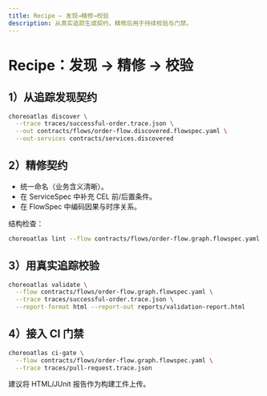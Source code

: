```yaml
---
title: Recipe — 发现→精修→校验
description: 从真实追踪生成契约，精修后用于持续校验与门禁。
---
```


# Recipe：发现 → 精修 → 校验

## 1）从追踪发现契约

```bash
choreoatlas discover \
  --trace traces/successful-order.trace.json \
  --out contracts/flows/order-flow.discovered.flowspec.yaml \
  --out-services contracts/services.discovered
```

## 2）精修契约

- 统一命名（业务含义清晰）。
- 在 ServiceSpec 中补充 CEL 前/后置条件。
- 在 FlowSpec 中编码因果与时序关系。

结构检查：

```bash
choreoatlas lint --flow contracts/flows/order-flow.graph.flowspec.yaml
```

## 3）用真实追踪校验

```bash
choreoatlas validate \
  --flow contracts/flows/order-flow.graph.flowspec.yaml \
  --trace traces/successful-order.trace.json \
  --report-format html --report-out reports/validation-report.html
```

## 4）接入 CI 门禁

```bash
choreoatlas ci-gate \
  --flow contracts/flows/order-flow.graph.flowspec.yaml \
  --trace traces/pull-request.trace.json
```

建议将 HTML/JUnit 报告作为构建工件上传。

